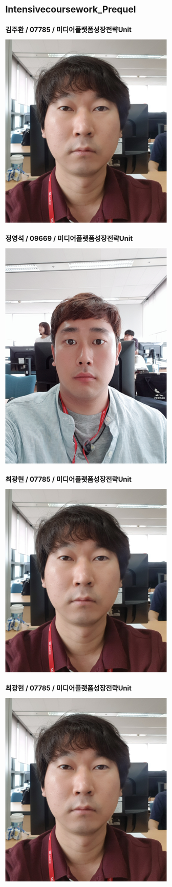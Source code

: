 # Intensivecoursework_Prequel

## 김주환 / 07785 / 미디어플랫폼성장전략Unit
![photo.PNG](https://github.com/jellybean18/SKCC_0719_Prequal/blob/master/ChoiKwangHyun.PNG?raw=true)

## 정영석 / 09669 / 미디어플랫폼성장전략Unit
![photo.PNG](https://github.com/jellybean18/SKCC_TEAM3_Prequal/blob/master/image/09669%EC%A0%95%EC%98%81%EC%84%9D.jpg?raw=true)

## 최광현 / 07785 / 미디어플랫폼성장전략Unit
![photo.PNG](https://github.com/jellybean18/SKCC_0719_Prequal/blob/master/ChoiKwangHyun.PNG?raw=true)

## 최광현 / 07785 / 미디어플랫폼성장전략Unit
![photo.PNG](https://github.com/jellybean18/SKCC_0719_Prequal/blob/master/ChoiKwangHyun.PNG?raw=true)
